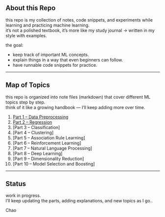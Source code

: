 ## About this Repo  

this repo is my collection of notes, code snippets, and experiments while learning and practicing machine learning.  
it’s not a polished textbook, it’s more like my study journal → written in my style with examples.  

the goal:  
- keep track of important ML concepts.  
- explain things in a way that even beginners can follow.  
- have runnable code snippets for practice.  

---

## Map of Topics  

this repo is organized into note files (markdown) that cover different ML topics step by step.  
think of it like a growing handbook — I’ll keep adding more over time.  

1. [Part 1 – Data Preprocessing](Part1–DataPreprocessing/00_starting.md)
2. [Part 2 – Regression](Part2–Regression/regression_guide.md)
3. [Part 3 – Classification]
4. [Part 4 – Clustering]
5. [Part 5 – Association Rule Learning] 
6. [Part 6 – Reinforcement Learning]
7. [Part 7 – Natural Language Processing]  
8. [Part 8 – Deep Learning]  
9. [Part 9 – Dimensionality Reduction] 
10. [Part 10 – Model Selection and Boosting] 

---

## Status  

work in progress.  
I’ll keep updating the parts, adding explanations, and new topics as I go..
 
 Chao
